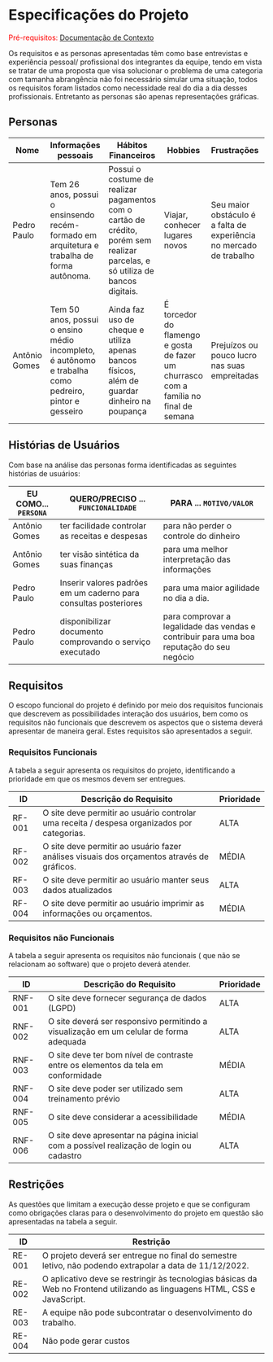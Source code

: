 # Especificações do Projeto

<span style="color:red">Pré-requisitos: <a href="1-Documentação de Contexto.md"> Documentação de Contexto</a></span>

Os requisitos e as personas apresentadas têm como base entrevistas e experiência pessoal/ profissional dos integrantes da equipe, tendo em vista se tratar de uma proposta que visa solucionar o problema de uma categoria com tamanha abrangência não foi necessário simular uma situação, todos os requisitos foram listados como necessidade real do dia a dia desses profissionais. Entretanto as personas são apenas representações gráficas.

## Personas

|Nome | Informações pessoais | Hábitos Financeiros | Hobbies | Frustrações | Motivações |
|-----|----------------------|---------------------|---------|------------|------------|
|Pedro Paulo | Tem 26 anos, possui o ensinsendo recém-formado em arquitetura e trabalha de forma autônoma. | Possui o costume de realizar pagamentos com o cartão de crédito, porém sem realizar parcelas, e só utiliza de bancos digitais. | Viajar, conhecer lugares novos | Seu maior obstáculo é a falta de experiência no mercado de trabalho | Desenvolvimento Profissional |
| Antônio Gomes | Tem 50 anos, possui o ensino médio incompleto, é autônomo e trabalha como pedreiro, pintor e gesseiro | Ainda faz uso de cheque e utiliza apenas bancos físicos, além de guardar dinheiro na poupança | É torcedor do flamengo e gosta de fazer um churrasco com a família no final de semana | Prejuízos ou pouco lucro nas suas empreitadas | Pretende montar uma equipe de trabalho |
## Histórias de Usuários

Com base na análise das personas forma identificadas as seguintes histórias de usuários:

|EU COMO... `PERSONA`| QUERO/PRECISO ... `FUNCIONALIDADE` |PARA ... `MOTIVO/VALOR`                 |
|--------------------|------------------------------------|----------------------------------------|
|Antônio Gomes | ter facilidade controlar as receitas e despesas | para não perder o controle do dinheiro |
|Antônio Gomes | ter visão sintética da suas finanças | para uma melhor interpretação das informações |
|Pedro Paulo | Inserir valores padrões em um caderno para consultas posteriores | para uma maior agilidade no dia a dia. |
|Pedro Paulo | disponibilizar documento comprovando o serviço executado | para comprovar a legalidade das vendas e contribuir para uma boa reputação do seu negócio |

## Requisitos

O escopo funcional do projeto é definido por meio dos requisitos funcionais que descrevem as possibilidades interação dos usuários, bem como os requisitos não funcionais que descrevem os aspectos que o sistema deverá apresentar de maneira geral. Estes requisitos são apresentados a seguir.

### Requisitos Funcionais

A tabela a seguir apresenta os requisitos do projeto, identificando a prioridade em que os mesmos devem ser entregues.

|ID    | Descrição do Requisito  | Prioridade |
|------|-----------------------------------------|----|
|RF-001| O site deve permitir ao usuário controlar uma receita / despesa  organizados por categorias. | ALTA | 
|RF-002| O site deve permitir ao usuário fazer análises visuais dos orçamentos através de gráficos. | MÉDIA |
|RF-003 | O site deve permitir ao usuário manter seus dados atualizados | ALTA |
|RF-004 | O site deve permitir ao usuário imprimir as informações ou orçamentos. | MÉDIA |


### Requisitos não Funcionais

A tabela a seguir apresenta os requisitos não funcionais ( que não se relacionam ao software) que o projeto deverá atender.

|ID     | Descrição do Requisito  |Prioridade |
|-------|-------------------------|----|
|RNF-001| O site deve fornecer segurança de dados (LGPD) | ALTA | 
|RNF-002| O site deverá ser responsivo permitindo a visualização em um celular de forma adequada | ALTA |
|RNF-003 | O site deve ter bom nível de contraste entre os elementos da tela em conformidade | MÉDIA |
|RNF-004 | O site deve poder ser utilizado sem treinamento prévio | ALTA |
|RNF-005 | O site deve considerar a acessibilidade | MÉDIA |
|RNF-006 | O site deve apresentar na página inicial com a possível realização de login ou cadastro | ALTA |

## Restrições

As questões que limitam a execução desse projeto e que se configuram como obrigações claras para o desenvolvimento do projeto em questão são apresentadas na tabela a seguir.

|ID| Restrição                                             |
|--|-------------------------------------------------------|
|RE-001| O projeto deverá ser entregue no final do semestre letivo, não podendo extrapolar a data de 11/12/2022. |
|RE-002| O aplicativo deve se restringir às tecnologias básicas da Web no Frontend utilizando as linguagens HTML, CSS e JavaScript. |
|RE-003 | A equipe não pode subcontratar o desenvolvimento do trabalho. |
|RE-004 | Não pode gerar custos |
